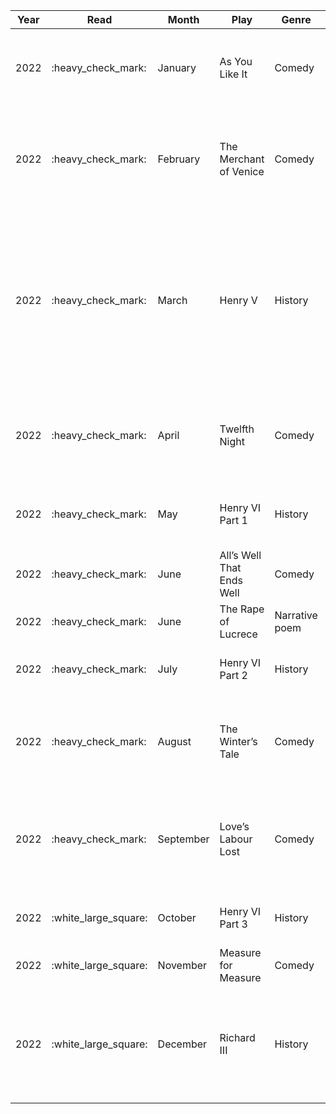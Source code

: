 | Year | Read                   | Month     | Play                      | Genre          | Watch                  | BE\_RecMovie                                                                                                                                                                     |
| ---- | ---------------------- | --------- | ------------------------- | -------------- | ---------------------- | -------------------------------------------------------------------------------------------------------------------------------------------------------------------------------- |
| 2022 | :heavy\_check\_mark:   | January   | As You Like It            | Comedy         |:heavy\_check\_mark:   | Watch the stage version starring Helen Mirren as Rosalind and filmed by the BBC in 1978                                                                                          |
| 2022 | :heavy\_check\_mark:   | February  | The Merchant of Venice    | Comedy         | :heavy\_check\_mark:   | Watch the 2004 version starring Al Pacino, Ralph Fiennes, and Jeremy Irons. Pacino plays Shylock supremely well                                                                  |
| 2022 | :heavy\_check\_mark: | March     | Henry V                   | History        | :heavy\_check\_mark:  | Watch the 1989 Kenneth Branagh version. I love how he conceptualised the Battle of Agincourt. This is one of those few films that has a 100% approval rating on Rotten Tomatoes. |
| 2022 |  :heavy\_check\_mark:  | April     | Twelfth Night             | Comedy         |  :heavy\_check\_mark:  | Watch the 1996 Trevor Nunn version starring Helena Bonham Carter and Richard E. Grant.                                                                                           |
| 2022 | :heavy\_check\_mark:  | May       | Henry VI Part 1           | History        | :heavy\_check\_mark: | Watch tthe 2016 adaptation part of The Hollow Crown Series.                                                                                                                      |
| 2022 | :heavy\_check\_mark:  | June      | All’s Well That Ends Well | Comedy         | :heavy\_check\_mark:  | Watch the 1981 version from the BBC collection.                                                                                                                                  |
| 2022 | :heavy\_check\_mark:  | June      | The Rape of Lucrece       | Narrative poem | :heavy\_check\_mark:  | No movie reccomendation from BE                                                                                                                                                  |
| 2022 | :heavy\_check\_mark:  | July      | Henry VI Part 2           | History        |  :heavy\_check\_mark: | Watch the 2016 adaptation part of The Hollow Crown.                                                                                                                              |
| 2022 |  :heavy\_check\_mark:  | August    | The Winter’s Tale         | Comedy         |  :heavy\_check\_mark:  | Watch Branagh’s filming of his stage adaptation in 2015 with Judi Dench.                                                                                                         |
| 2022 | :heavy\_check\_mark:| September | Love’s Labour Lost        | Comedy         | :heavy\_check\_mark:| Watch the Kenneth Branagh adaptation, with the movie from 2000 feeling like a classic 1930s musical.                                                                             |
| 2022 | :white\_large\_square: | October   | Henry VI Part 3           | History        | :white\_large\_square: | Watch the 2016 adaptation part of The Hollow Crown.                                                                                                                              |
| 2022 | :white\_large\_square: | November  | Measure for Measure       | Comedy         | :white\_large\_square: | Watch the 1979 BBC version.                                                                                                                                                      |
| 2022 | :white\_large\_square: | December  | Richard III               | History        | :white\_large\_square: | Watch the 1955 Laurence Olivier version. His monologue, the famous “Now is the winter of our discontent”, is unparalleled.                                                       |

